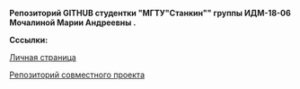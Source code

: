 <p><strong>Репозиторий GITHUB студентки "МГТУ"Станкин"" группы ИДМ-18-06 Мочалиной Марии Андреевны .</strong></p>
<p><b>Cссылки:</b></p>
<p><a href="https://mochalina.github.io/">Личная страница</a></p>
<p><a href="https://github.com/lokvest/InsaneProject">Репозиторий совместного проекта</a></p>
